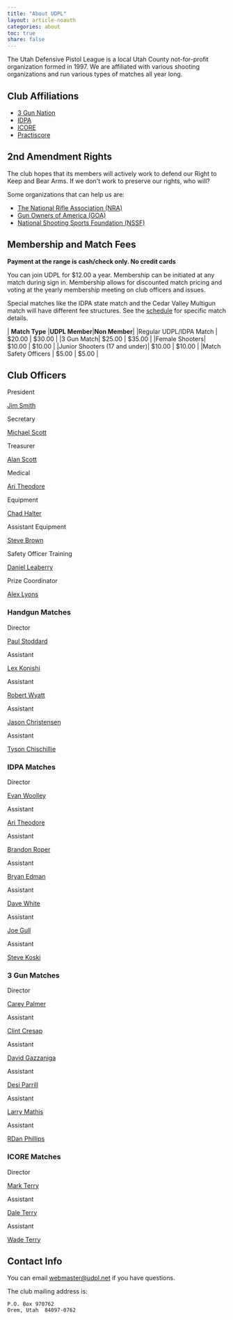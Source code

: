 ```yaml
---
title: "About UDPL"
layout: article-noauth
categories: about
toc: true
share: false
---
```


The Utah Defensive Pistol League is a local Utah County not-for-profit organization formed in 1997. We are affiliated with various shooting organizations and run various types of matches all year long. 


## Club Affiliations

* [3 Gun Nation](http://www.3gunnation.com)
* [IDPA](http://www.idpa.com)
* [ICORE](http://www.icore.org)
* [Practiscore](https://practiscore.com)

## 2nd Amendment Rights

The club hopes that its members will actively work to defend our Right to Keep and Bear Arms. If we don't work to preserve our rights, who will?

Some organizations that can help us are:

* [The National Rifle Association (NRA)](http://home.nra.org/)
* [Gun Owners of America (GOA)](http://gunowners.org/)
* [National Shooting Sports Foundation (NSSF)](http://www.nssf.org/)

## Membership and Match Fees

**Payment at the range is cash/check only. No credit cards**

You can join UDPL for $12.00 a year. Membership can be initiated at any match during sign in. Membership allows for discounted match pricing and voting at the yearly membership meeting on club officers and issues.

Special matches like the IDPA state match and the Cedar Valley Multigun match will have different fee structures. See the [schedule](/schedule) for specific match details.

| **Match Type**  |**UDPL Member**|**Non Member**|
|Regular UDPL/IDPA Match | $20.00 | $30.00 |
|3 Gun Match| $25.00 | $35.00 |
|Female Shooters| $10.00 | $10.00 |
|Junior Shooters (17 and under)| $10.00 | $10.00 |
|Match Safety Officers | $5.00 | $5.00 |


## Club Officers

<div class="group-officers">

<div class="officer"><p class="officer-title">President</p><p class="officer-name"><a href="mailto:jsmith@ipaperbox.com">Jim Smith</a></p></div>

<div class="officer"><p class="officer-title">Secretary</p><p class="officer-name"><a href="mailto:m_g_scott@hotmail.com">Michael Scott</a></p></div>

<div class="officer"><p class="officer-title">Treasurer</p><p class="officer-name"><a href="mailto:roughshod00@hotmail.com">Alan Scott</a></p></div>

<div class="officer"><p class="officer-title">Medical</p><p class="officer-name"><a href="mailto:atwolf@hotmail.com">Ari Theodore</a></p></div>

<div class="officer"><p class="officer-title">Equipment</p><p class="officer-name"><a href="mailto:halter.chad@comcast.net">Chad Halter</a></p></div>

<div class="officer"><p class="officer-title">Assistant Equipment</p><p class="officer-name"><a href="mailto:steven.brown2@hp.com">Steve Brown</a></p></div>

<div class="officer"><p class="officer-title">Safety Officer Training</p><p class="officer-name"><a href="mailto:leaberry@gmail.com">Daniel Leaberry</a></p></div>

<div class="officer"><p class="officer-title">Prize Coordinator</p><p class="officer-name"><a href="mailto:bigno73@aol.com">Alex Lyons</a></p></div>

</div>

### Handgun Matches

<div class="group-officers">

<div class="officer"><p class="officer-title">Director</p><p class="officer-name"><a href="mailto:docstodd@hotmail.com">Paul Stoddard</a></p></div>

<div class="officer"><p class="officer-title">Assistant</p><p class="officer-name"><a href="mailto:lexkonishi@gmail.com">Lex Konishi</a></p></div>

<div class="officer"><p class="officer-title">Assistant</p><p class="officer-name"><a href="mailto:robert@rawyatt.com">Robert Wyatt</a></p></div>

<div class="officer"><p class="officer-title">Assistant</p><p class="officer-name"><a href="mailto:jason@concealmentsolutions.com">Jason Christensen</a></p></div>

<div class="officer"><p class="officer-title">Assistant</p><p class="officer-name"><a href="mailto:tchischillie@gmail.com">Tyson Chischillie</a></p></div>

</div>


### IDPA Matches

<div class="group-officers">

<div class="officer"><p class="officer-title">Director</p><p class="officer-name"><a href="mailto:evan@woolleyfamily.com">Evan Woolley</a></p></div>

<div class="officer"><p class="officer-title">Assistant</p><p class="officer-name"><a href="mailto:atwolf@hotmail.com">Ari Theodore</a></p></div>

<div class="officer"><p class="officer-title">Assistant</p><p class="officer-name"><a href="mailto:brandontroper@gmail.com">Brandon Roper</a></p></div>

<div class="officer"><p class="officer-title">Assistant</p><p class="officer-name"><a href="mailto:bryanedman@yahoo.com">Bryan Edman</a></p></div>

<div class="officer"><p class="officer-title">Assistant</p><p class="officer-name"><a href="mailto:dwhite@jorg.net">Dave White</a></p></div>

<div class="officer"><p class="officer-title">Assistant</p><p class="officer-name"><a href="mailto:gull.joe@gmail.com">Joe Gull</a></p></div>

<div class="officer"><p class="officer-title">Assistant</p><p class="officer-name"><a href="mailto:koski88@hotmail.com">Steve Koski</a></p></div>

</div>

### 3 Gun Matches

<div class="group-officers">

<div class="officer"><p class="officer-title">Director</p><p class="officer-name"><a href="mailto:carey@allabouttrucks.net">Carey Palmer</a></p></div>

<div class="officer"><p class="officer-title">Assistant</p><p class="officer-name"><a href="mailto:cresaps@earthlink.net">Clint Cresap</a></p></div>

<div class="officer"><p class="officer-title">Assistant</p><p class="officer-name"><a href="mailto:david.gazzaniga@gmail.com">David Gazzaniga</a></p></div>

<div class="officer"><p class="officer-title">Assistant</p><p class="officer-name"><a href="mailto:dparrill@hotmail.com">Desi Parrill</a></p></div>

<div class="officer"><p class="officer-title">Assistant</p><p class="officer-name"><a href="mailto:mozzzy@digis.net">Larry Mathis</a></p></div>

<div class="officer"><p class="officer-title">Assistant</p><p class="officer-name"><a href="mailto:rphillips@klune.com">RDan Phillips</a></p></div>

</div>



### ICORE Matches

<div class="group-officers">

<div class="officer"><p class="officer-title">Director</p><p class="officer-name"><a href="mailto:kristat@cut.net">Mark Terry</a></p></div>

<div class="officer"><p class="officer-title">Assistant</p><p class="officer-name"><a href="mailto:dalejoeterry@yahoo.com">Dale Terry</a></p></div>

<div class="officer"><p class="officer-title">Assistant</p><p class="officer-name"><a href="mailto:Jwterry44@yahoo.com">Wade Terry</a></p></div>

</div>


## Contact Info

You can email <webmaster@udpl.net> if you have questions.

The club mailing address is: 

    P.O. Box 970762
    Orem, Utah  84097-0762
